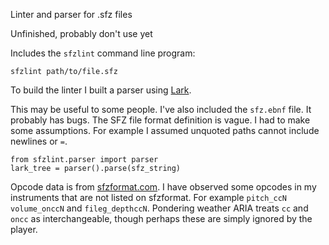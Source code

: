 Linter and parser for .sfz files

Unfinished, probably don't use yet

Includes the `sfzlint` command line program:

    sfzlint path/to/file.sfz

To build the linter I built a parser using [Lark](https://github.com/lark-parser/lark).

This may be useful to some people. I've also included the `sfz.ebnf` file. It probably has bugs.
The SFZ file format definition is vague. I had to make some assumptions. For example I assumed unquoted paths
cannot include newlines or `=`.

    from sfzlint.parser import parser
    lark_tree = parser().parse(sfz_string)

Opcode data is from [sfzformat.com](https://sfzformat.com/). I have observed some opcodes in my instruments that are not listed on sfzformat.
For example `pitch_ccN` `volume_onccN` and `fileg_depthccN`. Pondering weather ARIA treats `cc` and `oncc` as interchangeable,
though perhaps these are simply ignored by the player.
